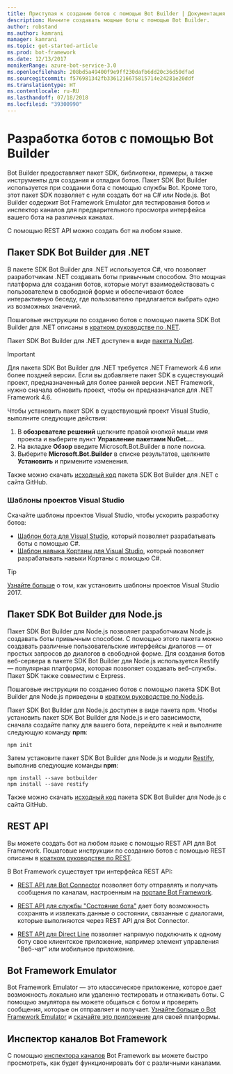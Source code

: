 ```yaml
---
title: Приступая к созданию ботов с помощью Bot Builder | Документация Майкрософт
description: Начните создавать мощные боты с помощью Bot Builder.
author: robstand
ms.author: kamrani
manager: kamrani
ms.topic: get-started-article
ms.prod: bot-framework
ms.date: 12/13/2017
monikerRange: azure-bot-service-3.0
ms.openlocfilehash: 208bd5a49400f9e9ff230dafb6dd20c36d50dfad
ms.sourcegitcommit: f576981342fb3361216675815714e24281e20ddf
ms.translationtype: HT
ms.contentlocale: ru-RU
ms.lasthandoff: 07/18/2018
ms.locfileid: "39300990"
---
```

# <a name="develop-bots-with-bot-builder"></a>Разработка ботов с помощью Bot Builder
Bot Builder предоставляет пакет SDK, библиотеки, примеры, а также инструменты для создания и отладки ботов. Пакет SDK Bot Builder используется при создании бота с помощью службы Bot. Кроме того, этот пакет SDK позволяет с нуля создать бот на C# или Node.js. Bot Builder содержит Bot Framework Emulator для тестирования ботов и инспектор каналов для предварительного просмотра интерфейса вашего бота на различных каналах.

С помощью REST API можно создать бот на любом языке.

## <a name="bot-builder-sdk-for-net"></a>Пакет SDK Bot Builder для .NET
В пакете SDK Bot Builder для .NET используется C#, что позволяет разработчикам .NET создавать боты привычным способом. Это мощная платформа для создания ботов, которые могут взаимодействовать с пользователем в свободной форме и обеспечивают более интерактивную беседу, где пользователю предлагается выбрать одно из возможных значений. 

Пошаговые инструкции по созданию ботов с помощью пакета SDK Bot Builder для .NET описаны в [кратком руководстве по .NET](~/dotnet/bot-builder-dotnet-quickstart.md).

Пакет SDK Bot Builder для .NET доступен в виде [пакета NuGet](https://www.nuget.org/packages/Microsoft.Bot.Builder/).

> [!IMPORTANT]
> Для пакета SDK Bot Builder для .NET требуется .NET Framework 4.6 или более поздней версии. Если вы добавляете пакет SDK в существующий проект, предназначенный для более ранней версии .NET Framework, нужно сначала обновить проект, чтобы он предназначался для .NET Framework 4.6.

Чтобы установить пакет SDK в существующий проект Visual Studio, выполните следующие действия:

1. В **обозревателе решений** щелкните правой кнопкой мыши имя проекта и выберите пункт **Управление пакетами NuGet…**.
2. На вкладке **Обзор** введите Microsoft.Bot.Builder в поле поиска.
3. Выберите **Microsoft.Bot.Builder** в списке результатов, щелкните **Установить** и примените изменения.

Также можно скачать [исходный код](https://github.com/Microsoft/BotBuilder/tree/master/CSharp) пакета SDK Bot Builder для .NET с сайта GitHub.

### <a name="visual-studio-project-templates"></a>Шаблоны проектов Visual Studio
Скачайте шаблоны проектов Visual Studio, чтобы ускорить разработку ботов:

* [Шаблон бота для Visual Studio][bot-template], который позволяет разрабатывать боты с помощью C#.
* [Шаблон навыка Кортаны для Visual Studio][cortana-template], который позволяет разрабатывать навыки Кортаны с помощью C#.

> [!TIP]
> <a href="/visualstudio/ide/how-to-locate-and-organize-project-and-item-templates" target="_blank">Узнайте больше</a> о том, как установить шаблоны проектов Visual Studio 2017.

## <a name="bot-builder-sdk-for-nodejs"></a>Пакет SDK Bot Builder для Node.js
Пакет SDK Bot Builder для Node.js позволяет разработчикам Node.js создавать боты привычным способом. С помощью этого пакета можно создавать различные пользовательские интерфейсы диалогов — от простых запросов до диалогов в свободной форме. Для создания ботов веб-сервера в пакете SDK Bot Builder для Node.js используется Restify — популярная платформа, которая позволяет создавать веб-службы. Пакет SDK также совместим с Express. 

Пошаговые инструкции по созданию ботов с помощью пакета SDK Bot Builder для Node.js приведены в [кратком руководстве по Node.js](~/nodejs/bot-builder-nodejs-quickstart.md). 

Пакет SDK Bot Builder для Node.js доступен в виде пакета npm. Чтобы установить пакет SDK Bot Builder для Node.js и его зависимости, сначала создайте папку для вашего бота, перейдите к ней и выполните следующую команду **npm**:

```nodejs
npm init
```

Затем установите пакет SDK Bot Builder для Node.js и модули <a href="http://restify.com/" target="_blank">Restify</a>, выполнив следующие команды **npm**:

```nodejs
npm install --save botbuilder
npm install --save restify
```

Также можно скачать [исходный код](https://github.com/Microsoft/BotBuilder/tree/master/Node) пакета SDK Bot Builder для Node.js с сайта GitHub.

## <a name="rest-api"></a>REST API

Вы можете создать бот на любом языке с помощью REST API для Bot Framework. Пошаговые инструкции по созданию ботов с помощью REST описаны в [кратком руководстве по REST](rest-api/bot-framework-rest-connector-quickstart.md).

В Bot Framework существует три интерфейса REST API:

 - [REST API для Bot Connector][connectorAPI] позволяет боту отправлять и получать сообщения по каналам, настроенным на [портале Bot Framework](https://dev.botframework.com/). 

- [REST API для службы "Состояние бота"][stateAPI] дает боту возможность сохранять и извлекать данные о состоянии, связанные с диалогами, которые выполняются через REST API для Bot Connector.

- [REST API для Direct Line][directLineAPI] позволяет напрямую подключить к одному боту свое клиентское приложение, например элемент управления "Веб-чат" или мобильное приложение.

## <a name="bot-framework-emulator"></a>Bot Framework Emulator
Bot Framework Emulator — это классическое приложение, которое дает возможность локально или удаленно тестировать и отлаживать боты. С помощью эмулятора вы можете общаться с ботом и проверять сообщения, которые он отправляет и получает. [Узнайте больше о Bot Framework Emulator](~/bot-service-debug-emulator.md) и [скачайте это приложение](http://emulator.botframework.com) для своей платформы.

## <a name="bot-framework-channel-inspector"></a>Инспектор каналов Bot Framework
С помощью [инспектора каналов](bot-service-channel-inspector.md) Bot Framework вы можете быстро просмотреть, как будет функционировать бот с различными каналами.

[bot-template]: http://aka.ms/bf-bc-vstemplate
[cortana-template]: https://aka.ms/bf-cortanaskill-template


[connectorAPI]: https://docs.botframework.com/en-us/restapi/connector/#navtitle
 
[stateAPI]: https://docs.botframework.com/en-us/restapi/state/#navtitle

[directLineAPI]: https://docs.botframework.com/en-us/restapi/directline3/#navtitle
